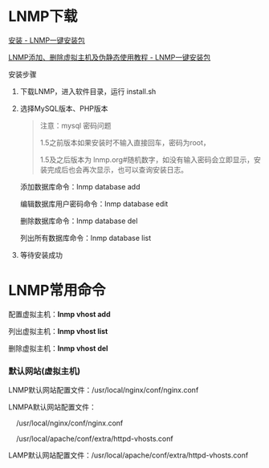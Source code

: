 # LNMP下载

[安装 - LNMP一键安装包](https://www.lnmp.org/install.html)

[LNMP添加、删除虚拟主机及伪静态使用教程 - LNMP一键安装包](https://lnmp.org/faq/lnmp-vhost-add-howto.html)

安装步骤

1. 下载LNMP，进入软件目录，运行 install.sh

2. 选择MySQL版本、PHP版本 
   
   > 注意：mysql 密码问题
   > 
   > 1.5之前版本如果安装时不输入直接回车，密码为root，
   > 
   > 1.5及之后版本为 lnmp.org#随机数字，如没有输入密码会立即显示，安装完成后也会再次显示，也可以查询安装日志。
   
   添加数据库命令：lnmp database add
   
   编辑数据库用户密码命令：lnmp database edit
   
   删除数据库命令：lnmp database del
   
   列出所有数据库命令：lnmp database list

3. 等待安装成功

# LNMP常用命令

配置虚拟主机：**lnmp vhost add**

列出虚拟主机：**lnmp vhost list**

删除虚拟主机：**lnmp vhost del**

### 默认网站(虚拟主机)

LNMP默认网站配置文件：/usr/local/nginx/conf/nginx.conf  

LNMPA默认网站配置文件：

    /usr/local/nginx/conf/nginx.conf      

    /usr/local/apache/conf/extra/httpd-vhosts.conf  

LAMP默认网站配置文件：/usr/local/apache/conf/extra/httpd-vhosts.conf
